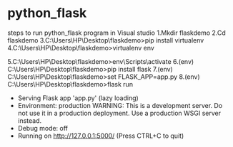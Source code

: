 # python_flask
steps to run python_flask program in Visual studio
1.Mkdir flaskdemo
2.Cd flaskdemo
3.C:\Users\HP\Desktop\flaskdemo>pip install virtualenv
4.C:\Users\HP\Desktop\flaskdemo>virtualenv env

5.C:\Users\HP\Desktop\flaskdemo>env\Scripts\activate
6.(env) C:\Users\HP\Desktop\flaskdemo>pip install flask
7.(env) C:\Users\HP\Desktop\flaskdemo>set FLASK_APP=app.py
8.(env) C:\Users\HP\Desktop\flaskdemo>flask run
 * Serving Flask app 'app.py' (lazy loading)
 * Environment: production
   WARNING: This is a development server. Do not use it in a production deployment.
   Use a production WSGI server instead.
 * Debug mode: off
 * Running on http://127.0.0.1:5000/ (Press CTRL+C to quit)
